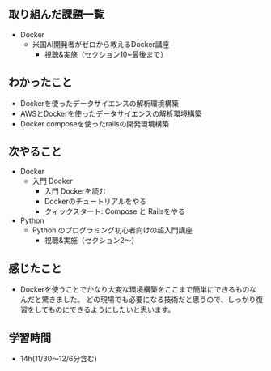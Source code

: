 ## 取り組んだ課題一覧
- Docker
  - 米国AI開発者がゼロから教えるDocker講座
    - 視聴&実施（セクション10~最後まで）
## わかったこと
- Dockerを使ったデータサイエンスの解析環境構築
- AWSとDockerを使ったデータサイエンスの解析環境構築
- Docker composeを使ったrailsの開発環境構築
## 次やること
- Docker
  - 入門 Docker
    - 入門 Dockerを読む
    - Dockerのチュートリアルをやる
    - クィックスタート: Compose と Railsをやる
- Python
  - Python のプログラミング初心者向けの超入門講座
    - 視聴&実施（セクション2〜）
## 感じたこと
- Dockerを使うことでかなり大変な環境構築をここまで簡単にできるものなんだと驚きました。
どの現場でも必要になる技術だと思うので、しっかり復習をしてものにできるようにしたいと思います。
## 学習時間
- 14h(11/30〜12/6分含む)